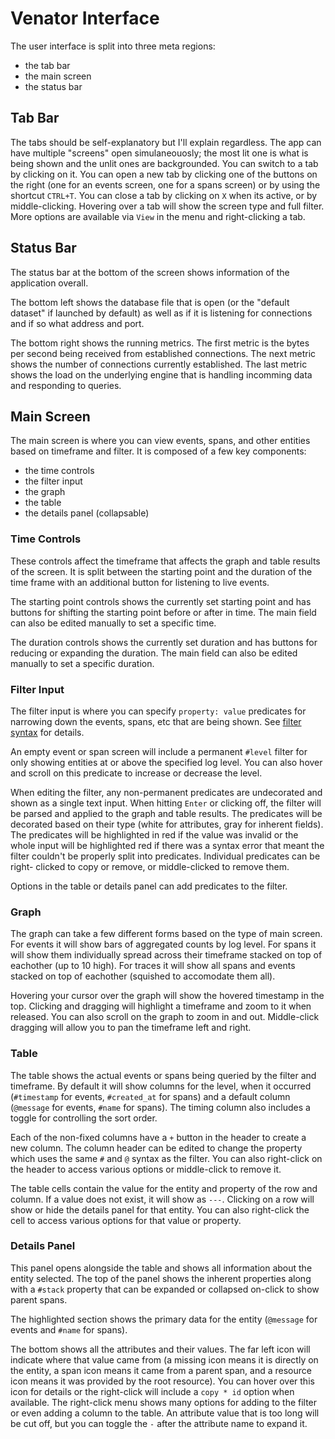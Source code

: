 # Venator Interface

The user interface is split into three meta regions:
- the tab bar
- the main screen
- the status bar


## Tab Bar

The tabs should be self-explanatory but I'll explain regardless. The app can
have multiple "screens" open simulaneouosly; the most lit one is what is being
shown and the unlit ones are backgrounded. You can switch to a tab by clicking
on it. You can open a new tab by clicking one of the buttons on the right (one
for an events screen, one for a spans screen) or by using the shortcut `CTRL+T`.
You can close a tab by clicking on `X` when its active, or by middle-clicking.
Hovering over a tab will show the screen type and full filter. More options are
available via `View` in the menu and right-clicking a tab.


## Status Bar

The status bar at the bottom of the screen shows information of the application
overall.

The bottom left shows the database file that is open (or the "default dataset"
if launched by default) as well as if it is listening for connections and if so
what address and port.

The bottom right shows the running metrics. The first metric is the bytes per
second being received from established connections. The next metric shows the
number of connections currently established. The last metric shows the load on
the underlying engine that is handling incomming data and responding to queries.


## Main Screen

The main screen is where you can view events, spans, and other entities based on
timeframe and filter. It is composed of a few key components:
- the time controls
- the filter input
- the graph
- the table
- the details panel (collapsable)


### Time Controls

These controls affect the timeframe that affects the graph and table results of
the screen. It is split between the starting point and the duration of the time
frame with an additional button for listening to live events.

The starting point controls shows the currently set starting point and has
buttons for shifting the starting point before or after in time. The main field
can also be edited manually to set a specific time.

The duration controls shows the currently set duration and has buttons for
reducing or expanding the duration. The main field can also be edited manually
to set a specific duration.


### Filter Input

The filter input is where you can specify `property: value` predicates for
narrowing down the events, spans, etc that are being shown. See [filter syntax](./filter-syntax.md)
for details.

An empty event or span screen will include a permanent `#level` filter for only
showing entities at or above the specified log level. You can also hover and
scroll on this predicate to increase or decrease the level.

When editing the filter, any non-permanent predicates are undecorated and shown
as a single text input. When hitting `Enter` or clicking off, the filter will be
parsed and applied to the graph and table results. The predicates will be
decorated based on their type (white for attributes, gray for inherent fields).
The predicates will be highlighted in red if the value was invalid or the whole
input will be highlighted red if there was a syntax error that meant the filter
couldn't be properly split into predicates. Individual predicates can be right-
clicked to copy or remove, or middle-clicked to remove them.

Options in the table or details panel can add predicates to the filter.


### Graph

The graph can take a few different forms based on the type of main screen. For
events it will show bars of aggregated counts by log level. For spans it will 
show them individually spread across their timeframe stacked on top of eachother
(up to 10 high). For traces it will show all spans and events stacked on top of
eachother (squished to accomodate them all).

Hovering your cursor over the graph will show the hovered timestamp in the top.
Clicking and dragging will highlight a timeframe and zoom to it when released.
You can also scroll on the graph to zoom in and out. Middle-click dragging will
allow you to pan the timeframe left and right.


### Table

The table shows the actual events or spans being queried by the filter and
timeframe. By default it will show columns for the level, when it occurred
(`#timestamp` for events, `#created_at` for spans) and a default column
(`@message` for events, `#name` for spans). The timing column also includes a
toggle for controlling the sort order.

Each of the non-fixed columns have a `+` button in the header to create a new
column. The column header can be edited to change the property which uses the
same `#` and `@` syntax as the filter. You can also right-click on the header to
access various options or middle-click to remove it.

The table cells contain the value for the entity and property of the row and
column. If a value does not exist, it will show as `---`. Clicking on a row will
show or hide the details panel for that entity. You can also right-click the
cell to access various options for that value or property.


### Details Panel

This panel opens alongside the table and shows all information about the entity
selected. The top of the panel shows the inherent properties along with a
`#stack` property that can be expanded or collapsed on-click to show parent
spans.

The highlighted section shows the primary data for the entity (`@message` for
events and `#name` for spans).

The bottom shows all the attributes and their values. The far left icon will
indicate where that value came from (a missing icon means it is directly on the
entity, a span icon means it came from a parent span, and a resource icon means
it was provided by the root resource). You can hover over this icon for details
or the right-click will include a `copy * id` option when available. The
right-click menu shows many options for adding to the filter or even adding a
column to the table. An attribute value that is too long will be cut off, but
you can toggle the `-` after the attribute name to expand it.
